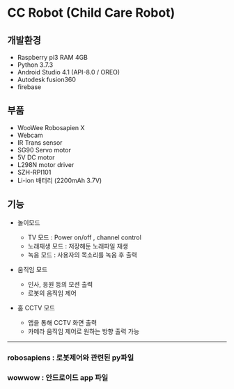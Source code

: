 # CC Robot (Child Care Robot)

## 개발환경
- Raspberry pi3 RAM 4GB
- Python 3.7.3
- Android Studio 4.1 (API-8.0 / OREO)
- Autodesk fusion360
- firebase


## 부품
- WooWee Robosapien X
- Webcam
- IR Trans sensor
- SG90 Servo motor
- 5V DC motor
- L298N motor driver
- SZH-RPI101
- Li-ion 배터리 (2200mAh 3.7V)


## 기능  

- 놀이모드
    - TV 모드 : Power on/off , channel control
    - 노래재생 모드 : 저장해둔 노래파일 재생
    - 녹음 모드 : 사용자의 목소리를 녹음 후 출력 

- 움직임 모드
    - 인사, 응원 등의 모션 출력
    - 로봇의 움직임 제어

- 홈 CCTV 모드
    - 앱을 통해 CCTV 화면 출력
    - 카메라 움직임 제어로 원하는 방향 출력 가능


***

### robosapiens : 로봇제어와 관련된 py파일
### wowwow : 안드로이드 app 파일
